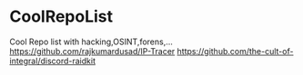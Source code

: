 # CoolRepoList
Cool Repo list with hacking,OSINT,forens,...
https://github.com/rajkumardusad/IP-Tracer
https://github.com/the-cult-of-integral/discord-raidkit
